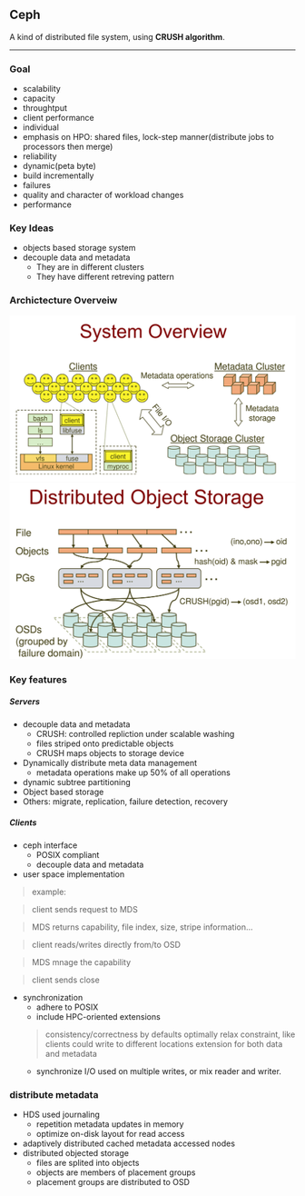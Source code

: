 ## **Ceph**

A kind of distributed file system, using **CRUSH algorithm**.

---

### Goal
- scalability
- capacity
- throughtput
- client performance
- individual
- emphasis on HPO: shared files, lock-step manner(distribute jobs to processors then merge)
- reliability
- dynamic(peta byte)
- build incrementally
- failures
- quality and character of workload changes
- performance

### Key Ideas
- objects based storage system
- decouple data and metadata 
    - They are in different clusters
    - They have different retreving pattern

### Archictecture Overveiw
![System_Overveiw](../assets/568/ceph-1.png)
![System_Overveiw](../assets/568/ceph-2.png)

### Key features

##### Servers
- decouple data and metadata
    - CRUSH: controlled repliction under scalable washing
    - files striped onto predictable objects
    - CRUSH maps objects to storage device
- Dynamically distribute meta data management
    - metadata operations make up 50% of all operations
- dynamic subtree partitioning
- Object based storage
- Others: migrate, replication, failure detection, recovery

##### Clients
- ceph interface
    - POSIX compliant
    - decouple data and metadata
- user space implementation
>example:

>client sends request to MDS

>MDS returns capability, file index, size, stripe information...

>client reads/writes directly from/to OSD

>MDS mnage the capability

>client sends close
- synchronization
    - adhere to POSIX
    - include HPC-oriented extensions
    >consistency/correctness by defaults
    >optimally relax constraint, like clients could write to different locations
    >extension for both data and metadata
    - synchronize I/O used on multiple writes, or mix reader and writer.

### distribute metadata
- HDS used journaling
    - repetition metadata updates in memory
    - optimize on-disk layout for read access
- adaptively distributed cached metadata accessed nodes
- distributed objected storage
    - files are splited into objects
    - objects are members of placement groups
    - placement groups are distributed to OSD    
